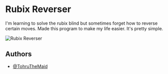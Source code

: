 # Rubix Reverser
I'm learning to solve the rubix blind but sometimes forget how to reverse certain moves. Made this program to make my life easier. It's pretty simple.

![Rubix Reverser](https://cdn.discordapp.com/attachments/467018961259855872/994396556423860274/unknown.png)




## Authors

- [@TohruTheMaid](https://github.com/TohruTheMaid)

